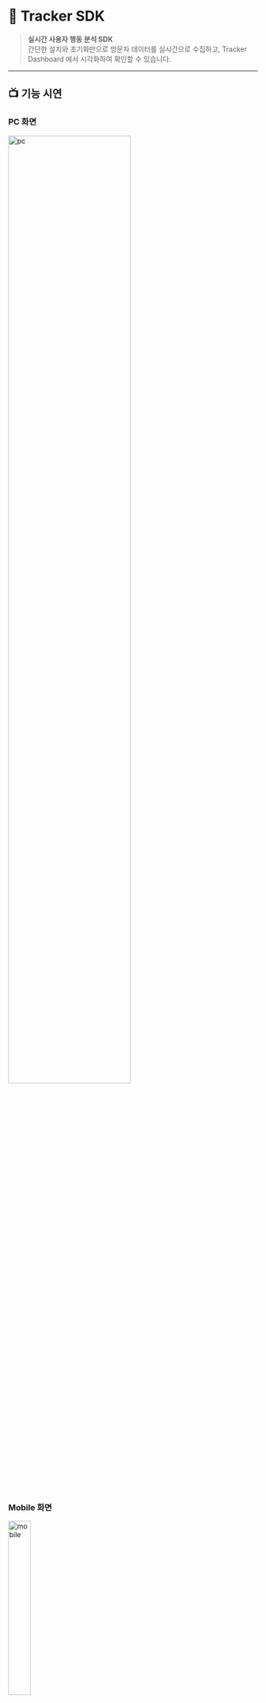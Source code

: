 # 🧩 Tracker SDK

> **실시간 사용자 행동 분석 SDK**  
> 간단한 설치와 초기화만으로 방문자 데이터를 실시간으로 수집하고, Tracker Dashboard 에서 시각화하여 확인할 수 있습니다.

---

## 📺 기능 시연

### PC 화면

<p>
<img src="https://github.com/user-attachments/assets/40407000-c101-49b0-9a94-87f034d03cca" width="70%" alt="pc"/>
</p>

### Mobile 화면

<p>
<img src="https://github.com/user-attachments/assets/db4376df-b7fe-41bb-b0b7-717d01b89d08" width="30%" alt="mobile"/>
<p>
---

## 인증 및 데이터 흐름

![auth_data](https://github.com/user-attachments/assets/1456bf4b-6f3d-4488-b378-61680a3de8aa)

---

## 🍀 배포 링크 (SDK)

- [SDK](https://www.npmjs.com/package/tracker-sdk-nemo?activeTab=readme)
- [Dashboard](https://tracker-dashboard.site/login)
- [Server](https://tracker-server.site) _(서버 상태에 따라 접근이 제한될 수 있습니다.)_

---

## 📦 패키지 설치

```bash
npm install tracker-sdk-nemo
```

---

## 🛠️ 요구 사항

- 브라우저 환경 필수
- Node.js (서버 사이드) 환경은 지원하지 않음

---

## 💡 주요 기능

- 실시간 사용자 수 집계
- 방문자 국가 통계, 언어 통계, 해상도 분석 통계
- 이탈자 페이지 위치 통계
- 재방문률
- 총 방문자 통계, 실제 방문자 통계
- 유입 경로 통계
- 장치 종류 통계, 운영체제 종류 통계, 브라우저 종류 통계
- 날짜별 방문 페이지 통계, 날짜별 실제 방문자 수 및 총 방문자 수 통계
- API Key 기반 트래킹 구분
- 단일 init() 호출

---

## 🚀 사용법

### React

1. TrackerWrapper 컴포넌트 생성

```tsx
import { useEffect } from 'react';
import { tracker } from 'tracker-sdk-nemo';

export const TrackerWrapper = ({ children }: { children: React.ReactNode }) => {
  useEffect(() => {
    tracker.init('YOUR_API_KEY'); // Dashboard 에서 발급받은 API Key 입력
  }, []);

  return <>{children}</>;
};
```

2. App 컴포넌트에 적용

```tsx
import { TrackerWrapper } from './TrackerWrapper';

function App() {
  return (
    <TrackerWrapper>
      <YourMainComponent />
    </TrackerWrapper>
  );
}
```

### Next

- Next.js 13 이상에서는 "클라이언트 컴포넌트" (`'use client'`) 에서 사용해야 합니다.

```tsx
'use client';

import { useEffect } from 'react';
import { tracker } from 'tracker-sdk-nemo';

export const TrackerWrapper = ({ children }: { children: React.ReactNode }) => {
  useEffect(() => {
    tracker.init('YOUR_API_KEY'); // Dashboard 에서 발급받은 API Key 입력
  }, []);

  return <>{children}</>;
};
```

### Vue

```html
<script setup>
  import { onMounted } from 'vue';
  import { tracker } from 'tracker-sdk-nemo';

  onMounted(() => {
    tracker.init('YOUR_API_KEY'); // Dashboard 에서 발급받은 API Key 입력
  });
</script>
```

### Angular

```typescript
import { Component, OnInit } from '@angular/core';
import { tracker } from 'tracker-sdk-nemo';
@Component({
  selector: 'app-root',
  templateUrl: './app.component.html',
})
export class AppComponent implements OnInit {
  ngOnInit() {
    tracker.init('YOUR_API_KEY'); // Dashboard 에서 발급받은 API Key 입력
  }
}
```
